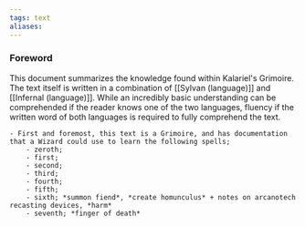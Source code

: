 ```yaml
---
tags: text
aliases:
---
```


### Foreword

This document summarizes the knowledge found within Kalariel's Grimoire. The text itself is written in a combination of [[Sylvan (language)]] and [[Infernal (language)]]. While an incredibly basic understanding can be comprehended if the reader knows one of the two languages, fluency if the written word of both languages is required to fully comprehend the text.

	- First and foremost, this text is a Grimoire, and has documentation that a Wizard could use to learn the following spells;
		- zeroth;
		- first;
		- second;
		- third;
		- fourth;
		- fifth;
		- sixth; *summon fiend*, *create homunculus* + notes on arcanotech recasting devices, *harm*
		- seventh; *finger of death*
